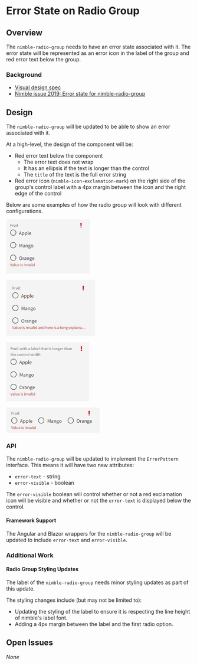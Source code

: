 # Error State on Radio Group

## Overview

The `nimble-radio-group` needs to have an error state associated with it. The error state will be represented as an error icon in the label of the group and red error text below the group.

### Background

-   [Visual design spec](https://www.figma.com/design/PO9mFOu5BCl8aJvFchEeuN/Nimble_Components?node-id=1295-63148&node-type=canvas&t=sJ2Fhm1vLoZ4zpsK-0)
-   [Nimble issue 2019: Error state for nimble-radio-group](https://github.com/ni/nimble/issues/2019)

## Design

The `nimble-radio-group` will be updated to be able to show an error associated with it.

At a high-level, the design of the component will be:

-   Red error text below the component
    -   The error text does not wrap
    -   It has an ellipsis if the text is longer than the control
    -   The `title` of the text is the full error string
-   Red error icon (`nimble-icon-exclamation-mark`) on the right side of the group's control label with a 4px margin between the icon and the right edge of the control

Below are some examples of how the radio group will look with different configurations.

![](spec-images/radio-vertical.PNG)

![](spec-images/radio-longError.PNG)

![](spec-images/radio-longLabel.PNG)

![](spec-images/radio-horizontal.PNG)

### API

The `nimble-radio-group` will be updated to implement the `ErrorPattern` interface. This means it will have two new attributes:

-   `error-text` - string
-   `error-visible` - boolean

The `error-visible` boolean will control whether or not a red exclamation icon will be visible and whether or not the `error-text` is displayed below the control.

#### Framework Support

The Angular and Blazor wrappers for the `nimble-radio-group` will be updated to include `error-text` and `error-visible`.

### Additional Work

#### Radio Group Styling Updates

The label of the `nimble-radio-group` needs minor styling updates as part of this update.

The styling changes include (but may not be limited to):

-   Updating the styling of the label to ensure it is respecting the line height of nimble's label font.
-   Adding a 4px margin between the label and the first radio option.

## Open Issues

_None_
